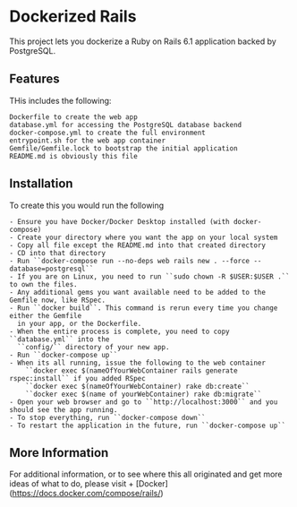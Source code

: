 # Dockerized Rails

This project lets you dockerize a Ruby on Rails 6.1 application backed by PostgreSQL.

## Features

THis includes the following:

	Dockerfile to create the web app
	database.yml for accessing the PostgreSQL database backend
	docker-compose.yml to create the full environment
	entrypoint.sh for the web app container
	Gemfile/Gemfile.lock to bootstrap the initial application
	README.md is obviously this file

## Installation

To create this you would run the following

	- Ensure you have Docker/Docker Desktop installed (with docker-compose)
	- Create your directory where you want the app on your local system
	- Copy all file except the README.md into that created directory
	- CD into that directory
	- Run ``docker-compose run --no-deps web rails new . --force --database=postgresql``
	- If you are on Linux, you need to run ``sudo chown -R $USER:$USER .`` to own the files.
	- Any additional gems you want available need to be added to the Gemfile now, like RSpec.
	- Run ``docker build``. This command is rerun every time you change either the Gemfile 
	  in your app, or the Dockerfile.
	- When the entire process is complete, you need to copy ``database.yml`` into the
	  ``config/`` directory of your new app.
	- Run ``docker-compose up``
	- When its all running, issue the following to the web container
		``docker exec $(nameOfYourWebContainer rails generate rspec:install`` if you added RSpec
		``docker exec $(nameOfYourWebContainer) rake db:create``
		``docker exec $(name of yourWebContainer) rake db:migrate``
	- Open your web browser and go to ``http://localhost:3000`` and you should see the app running.
	- To stop everything, run ``docker-compose down``
	- To restart the application in the future, run ``docker-compose up``

## More Information

For additional information, or to see where this all originated and get more ideas of what to do, please
visit + [Docker] (https://docs.docker.com/compose/rails/)


